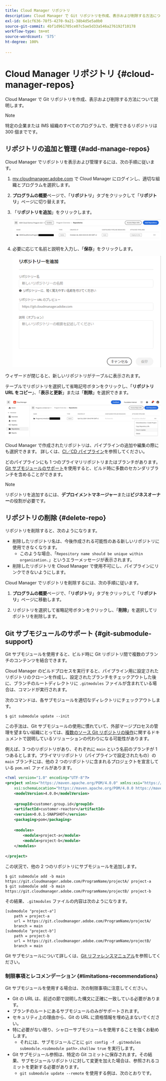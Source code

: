 ```yaml
---
title: Cloud Manager リポジトリ
description: Cloud Manager で Git リポジトリを作成、表示および削除する方法について説明します。
exl-id: 6e1cf636-78f5-4270-9a21-38b4d5e5a0b0
source-git-commit: 4bf1d961705ce07c5ae5d33a546a276192f10178
workflow-type: tm+mt
source-wordcount: '575'
ht-degree: 100%

---
```



# Cloud Manager リポジトリ {#cloud-manager-repos}

Cloud Manager で Git リポジトリを作成、表示および削除する方法について説明します。

>[!NOTE]
>
>特定の企業または IMS 組織のすべてのプログラムで、使用できるリポジトリは 300 個までです。

## リポジトリの追加と管理 {#add-manage-repos}

Cloud Manager でリポジトリを表示および管理するには、次の手順に従います。

1. [my.cloudmanager.adobe.com](https://my.cloudmanager.adobe.com/) で Cloud Manager にログインし、適切な組織とプログラムを選択します。

1. **プログラムの概要**&#x200B;ページで、「**リポジトリ**」タブをクリックして「**リポジトリ**」ページに切り替えます。

1. 「**リポジトリを追加**」をクリックします。

   ![「リポジトリーを追加」ボタン](/help/implementing/cloud-manager/assets/repos/create-repo2.png)

1. 必要に応じて名前と説明を入力し、「**保存**」をクリックします。

   ![リポジトリーを追加ダイアログ](/help/implementing/cloud-manager/assets/repos/repo-1.png)

ウィザードが閉じると、新しいリポジトリがテーブルに表示されます。

テーブルでリポジトリを選択して省略記号ボタンをクリックし、「**リポジトリ URL をコピー**」、「**表示と更新**」または「**削除**」を選択できます。

![リポジトリ関連オプション](/help/implementing/cloud-manager/assets/repos/create-repo3.png)

Cloud Manager で作成されたリポジトリは、パイプラインの追加や編集の際にも選択できます。 詳しくは、[CI／CD パイプライン](/help/implementing/cloud-manager/configuring-pipelines/introduction-ci-cd-pipelines.md)を参照してください。

どのパイプラインにも 1 つのプライマリリポジトリまたはブランチがあります。[Git サブモジュールのサポート](#git-submodule-support)を使用すると、ビルド時に多数のセカンダリブランチを含めることができます。

>[!NOTE]
>
>リポジトリを追加するには、**デプロイメントマネージャー**&#x200B;または&#x200B;**ビジネスオーナー**&#x200B;の役割が必要です。

## リポジトリの削除 {#delete-repo}

リポジトリを削除すると、次のようになります。

* 削除したリポジトリ名は、今後作成される可能性のある新しいリポジトリに使用できなくなります。
   * このような場合、「`Repository name should be unique within organization.`」というエラーメッセージが表示されます。
* 削除したリポジトリを Cloud Manager で使用不可にし、パイプラインにリンクできないようにします。

Cloud Manager でリポジトリを削除するには、次の手順に従います。

1. **プログラムの概要**&#x200B;ページで、「**リポジトリ**」タブをクリックして「**リポジトリ**」ページに移動します。

1. リポジトリを選択して省略記号ボタンをクリックし、「**削除**」を選択してリポジトリを削除します。

## Git サブモジュールのサポート {#git-submodule-support}

Git サブモジュールを使用すると、ビルド時に Git リポジトリ間で複数のブランチのコンテンツを結合できます。

Cloud Manager のビルドプロセスを実行すると、パイプライン用に設定されたリポジトリのクローンを作成し、設定されたブランチをチェックアウトした後に、ブランチのルートディレクトリに `.gitmodules` ファイルが含まれている場合は、コマンドが実行されます。

次のコマンドは、各サブモジュールを適切なディレクトリにチェックアウトします。

```
$ git submodule update --init
```

この手法は、Git サブモジュールの使用に慣れていて、外部マージプロセスの管理を望まない組織にとっては、[複数のソース Git リポジトリの操作](/help/implementing/cloud-manager/managing-code/working-with-multiple-source-git-repositories.md)に関するドキュメントで説明しているソリューションの代わりになる可能性があります。

例えば、3 つのリポジトリがあり、それぞれに `main` という名前のブランチが 1 つあるとします。プライマリリポジトリ（パイプラインで設定されたもの）の `main` ブランチには、他の 2 つのリポジトリに含まれるプロジェクトを宣言している `pom.xml` ファイルがあります。

```xml
<?xml version="1.0" encoding="UTF-8"?>
<project xmlns="https://maven.apache.org/POM/4.0.0" xmlns:xsi="https://www.w3.org/2001/XMLSchema-instance"
    xsi:schemaLocation="https://maven.apache.org/POM/4.0.0 https://maven.apache.org/maven-v4_0_0.xsd">
    <modelVersion>4.0.0</modelVersion>
   
    <groupId>customer.group.id</groupId>
    <artifactId>customer-reactor</artifactId>
    <version>0.0.1-SNAPSHOT</version>
    <packaging>pom</packaging>
   
    <modules>
        <module>project-a</module>
        <module>project-b</module>
    </modules>
   
</project>
```

この状況で、他の 2 つのリポジトリにサブモジュールを追加します。

```shell
$ git submodule add -b main https://git.cloudmanager.adobe.com/ProgramName/projectA/ project-a
$ git submodule add -b main https://git.cloudmanager.adobe.com/ProgramName/projectB/ project-b
```

その結果、`.gitmodules` ファイルの内容は次のようになります。

```text
[submodule "project-a"]
    path = project-a
    url = https://git.cloudmanager.adobe.com/ProgramName/projectA/
    branch = main
[submodule "project-b"]
    path = project-b
    url = https://git.cloudmanager.adobe.com/ProgramName/projectB/
    branch = main
```

Git サブモジュールについて詳しくは、[Git リファレンスマニュアル](https://git-scm.com/book/ja/v2/Git-Tools-Submodules)を参照してください。

### 制限事項とレコメンデーション {#limitations-recommendations}

Git サブモジュールを使用する場合は、次の制限事項に注意してください。

* Git の URL は、前述の節で説明した構文に正確に一致している必要があります。
* ブランチのルートにあるサブモジュールのみがサポートされます。
* セキュリティ上の理由から、Git の URL に資格情報を埋め込まないでください。
* 特に必要がない限り、シャローサブモジュールを使用することを強くお勧めします。
   * それには、サブモジュールごとに `git config -f .gitmodules submodule.<submodule path>.shallow true` を実行します。
* Git サブモジュール参照は、特定の Git コミットに保存されます。その結果、サブモジュールリポジトリに対して変更を加えた場合は、参照されるコミットを更新する必要があります。
   * `git submodule update --remote` を使用する例は、次のとおりです。
